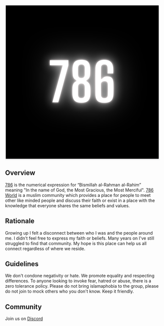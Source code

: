 <p align="center" style="border-bottom: 1px solid #eaecef;">
  <a href="https://786.world/">
    <img src="786.png" />
  </a>
</p>

## Overview

[786](https://vargiskhan.com/log/the-number-786-its-origin-meaning-and-significance/) is the numerical expression for “Bismillah al-Rahman al-Rahim” meaning "In the name of God, the Most Gracious, the Most Merciful". [786 World](https://786.world/) is a muslim community which provides a place for people to 
meet other like minded people and discuss their faith or exist in a place with the knowledge that everyone shares the same beliefs and values.

## Rationale

Growing up I felt a disconnect between who I was and the people around me. I didn't feel free to express my faith or beliefs. Many years on I've still struggled to find that community. My hope is this place can help us all connect regardless of where we reside.

## Guidelines

We don't condone negativity or hate. We promote equality and respecting differences. To anyone looking to invoke fear, hatred or abuse, there is a zero tolerance policy. Please do not bring islamaphobia to the group, please do not join to mock others who you don't know. Keep it friendly.

## Community

Join us on [Discord](https://discord.gg/dybMMCDRHN)
